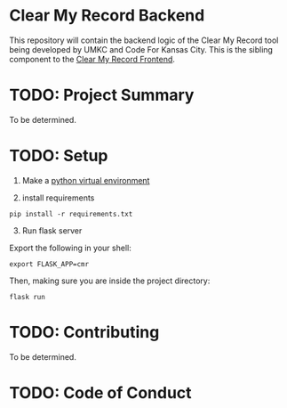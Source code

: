 # Clear My Record Backend

This repository will contain the backend logic of the Clear My Record tool
being developed by UMKC and Code For Kansas City. This is the sibling component
to the [Clear My Record
Frontend](https://github.com/codeforkansascity/clear-my-record-front-end-nuxt).

# TODO: Project Summary

To be determined.

# TODO: Setup

1. Make a [python virtual
   environment](https://packaging.python.org/guides/installing-using-pip-and-virtualenv/)

2. install requirements

```
pip install -r requirements.txt
```

3. Run flask server

Export the following in your shell:

```
export FLASK_APP=cmr
```

Then, making sure you are inside the project directory:

```
flask run
```

# TODO: Contributing

To be determined.

# TODO: Code of Conduct
